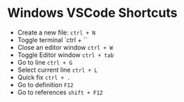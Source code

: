 # Windows VSCode Shortcuts

- Create a new file: `ctrl + N`
- Toggle terminal `ctrl + \``
- Close an editor window `ctrl + W`
- Toggle Editor window `ctrl + tab`
- Go to line `ctrl + G`
- Select current line `ctrl + L`
- Quick fix `ctrl + .`
- Go to definition `F12`
- Go to references `shift + F12`
